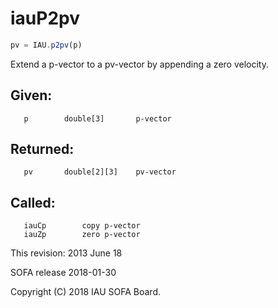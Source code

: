 # iauP2pv

```js
pv = IAU.p2pv(p)
```

Extend a p-vector to a pv-vector by appending a zero velocity.

## Given:
```
   p        double[3]       p-vector
```

## Returned:
```
   pv       double[2][3]    pv-vector
```

## Called:
```
   iauCp        copy p-vector
   iauZp        zero p-vector
```

This revision:  2013 June 18

SOFA release 2018-01-30

Copyright (C) 2018 IAU SOFA Board.